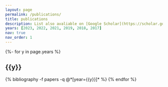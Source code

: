 ```yaml
---
layout: page
permalink: /publications/
title: publications
description: List also avaliable on [Google Scholar](https://scholar.google.com/citations?user=Rj4kkjkAAAAJ)
years: [2023, 2022, 2021, 2019, 2018, 2017]
nav: true
nav_order: 1
---
```

<!-- _pages/publications.md -->
<div class="publications">

{%- for y in page.years %}
  <h2 class="year">{{y}}</h2>
  {% bibliography -f papers -q @*[year={{y}}]* %}
{% endfor %}

</div>
